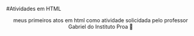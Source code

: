 #Atividades em HTML
<p align="center">meus primeiros atos em html como atividade solicidada pelo professor Gabriel do Instituto Proa 💙</p>
